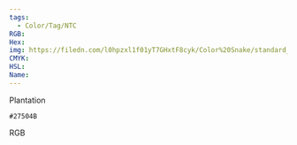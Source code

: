 ```yaml
---
tags:
  - Color/Tag/NTC
RGB:
Hex:
img: https://filedn.com/l0hpzxl1f01yT7GHxtF8cyk/Color%20Snake/standard_csv_to_svg//27504B.svg
CMYK:
HSL:
Name:
---
```

Plantation
```palette
#27504B
```
RGB

